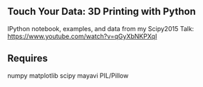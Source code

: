 Touch Your Data: 3D Printing with Python
----------------------------------------

IPython notebook, examples, and data from my Scipy2015 Talk: https://www.youtube.com/watch?v=qGyXbNKPXqI

Requires
--------
numpy
matplotlib
scipy
mayavi
PIL/Pillow
